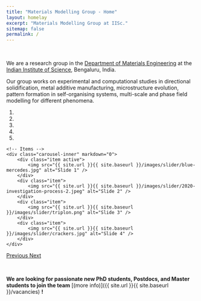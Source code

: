 ```yaml
---
title: "Materials Modelling Group - Home"
layout: homelay
excerpt: "Materials Modelling Group at IISc."
sitemap: false
permalink: /
---
```


&nbsp;

We are a research group in the [Department of Materials Engineering](https://materials.iisc.ac.in/) at the [Indian Institute of Science](http://www.iisc.ac.in), Bengaluru, India. 

Our group works on experimental and computational studies in directional solidification, metal additive manufacturing, microstructure evolution, pattern formation in self-organising systems, multi-scale and phase field modelling for different phenomena.


<div markdown="0" id="carousel" class="carousel slide" data-ride="carousel" data-interval="4000" data-pause="hover" >
    <!-- Menu -->
    <ol class="carousel-indicators">
        <li data-target="#carousel" data-slide-to="0" class="active"></li>
        <li data-target="#carousel" data-slide-to="1"></li>
        <li data-target="#carousel" data-slide-to="2"></li>
        <li data-target="#carousel" data-slide-to="3"></li>
        <li data-target="#carousel" data-slide-to="4"></li>
    </ol>

    <!-- Items -->
    <div class="carousel-inner" markdown="0">
        <div class="item active">
            <img src="{{ site.url }}{{ site.baseurl }}/images/slider/blue-mercedes.jpg" alt="Slide 1" />
        </div>
        <div class="item">
            <img src="{{ site.url }}{{ site.baseurl }}/images/slider/2020-investigation-process-2.jpeg" alt="Slide 2" />
        </div>
        <div class="item">
            <img src="{{ site.url }}{{ site.baseurl }}/images/slider/triplon.png" alt="Slide 3" />
        </div>
        <div class="item">
            <img src="{{ site.url }}{{ site.baseurl }}/images/slider/crackers.jpg" alt="Slide 4" />
        </div>
    </div>
  <a class="left carousel-control" href="#carousel" role="button" data-slide="prev">
    <span class="glyphicon glyphicon-chevron-left" aria-hidden="true"></span>
    <span class="sr-only">Previous</span>
  </a>
  <a class="right carousel-control" href="#carousel" role="button" data-slide="next">
    <span class="glyphicon glyphicon-chevron-right" aria-hidden="true"></span>
    <span class="sr-only">Next</span>
  </a>
</div>


&nbsp;

 **We are  looking for passionate new PhD students, Postdocs, and Master students to join the team** [(more info)]({{ site.url }}{{ site.baseurl }}/vacancies) **!**

